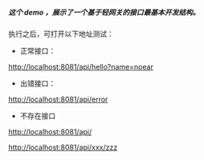 
##### 这个 demo ，展示了一个基于轻网关的接口最基本开发结构。



执行之后，可打开以下地址测试：

* 正常接口：

[http://localhost:8081/api/hello?name=noear](http://localhost:8081/api/hello?name=noear)


* 出错接口：

[http://localhost:8081/api/error](http://localhost:8081/api/error)

* 不存在接口

[http://localhost:8081/api/](http://localhost:8081/api/)

[http://localhost:8081/api/xxx/zzz](http://localhost:8081/api/xxx/zzz)

